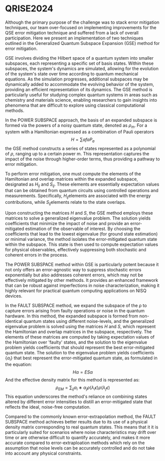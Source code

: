 # QRISE2024

Although the primary purpose of the challenge was to stack error mitigation techniques, our team over-focused on implementing improvements for the QSE error mitigation technique and suffered from a lack of overall participation. Here we present an implementation of two techniques outlined in the Generalized Quantum Subspace Expansion (GSE) method for error mitigation. 

GSE involves dividing the Hilbert space of a quantum system into smaller subspaces, each representing a specific set of basis states. Within these subspaces, the system's dynamics are simulated, allowing for the evolution of the system's state over time according to quantum mechanical equations. As the simulation progresses, additional subspaces may be dynamically added to accommodate the evolving behavior of the system, providing an efficient representation of its dynamics. The GSE method is particularly useful for studying complex quantum systems in areas such as chemistry and materials science, enabling researchers to gain insights into phenomena that are difficult to explore using classical computational methods.

In the POWER SUBSPACE approach, the basis of an expanded subspace is formed via the powers of a noisy quantum state, denoted as $ρ_m$. For a system with a Hamiltonian expressed as a combination of Pauli operators $$H = \sum{a} f{a} P_{a}$$ the GSE method constructs a series of states represented as a polynomial of $ρ$, ranging up to a certain power m. This representation captures the impact of the noise through higher-order terms, thus providing a pathway to error mitigation. 

To perform error mitigation, one must compute the elements of the Hamiltonian and overlap matrices within the expanded subspace, designated as $H_{ij}$ and $S_{ij}$​​. These elements are essentially expectation values that can be obtained from quantum circuits using controlled operations and measurements. Specifically, $H_{ij}$​​ elements are associated with the energy contributions, while $S_{ij}$​ elements relate to the state overlaps.

Upon constructing the matrices $H$ and $S$, the GSE method employs these matrices to solve a generalized eigenvalue problem. The solution yields coefficients that minimize the impact of noise and provide an error-mitigated estimation of the observable of interest. By choosing the coefficients that lead to the lowest eigenvalue (for ground state estimation) or minimal variance, the method isolates the error-mitigated quantum state within the subspace. This state is then used to compute expectation values for physical observables, effectively suppressing both stochastic and coherent errors in the process.

The POWER SUBSPACE method within GSE is particularly potent because it not only offers an error-agnostic way to suppress stochastic errors exponentially but also addresses coherent errors, which may not be effectively mitigated by other methods. It provides an enhanced framework that can be robust against imperfections in noise characterization, making it highly relevant for practical quantum computing applications on NISQ devices.

In the FAULT SUBSPACE method, we expand the subspace of the ρ to capture errors arising from faulty operations or noise in the quantum hardware. In this method, the expanded subspace is formed from non-identical quantum states using different noise-levels, and the generalized eigenvalue problem is solved using the matrices $H$ and $S$, which represent the Hamiltonian and overlap matrices in the subspace, respectively. The elements of these matrices are computed by taking expectation values of the Hamiltonian over 'faulty' states, and the solution to the eigenvalue problem yields coefficients that should represent the best error-mitigated quantum state. The solution to the eigenvalue problem yields coefficients {$α_{i}$​} that best represent the error-mitigated quantum state, as formulated in the equation: $$Hα=ESα$$
And the effective density matrix for this method is represented as:
$$ρ_{EM}​= \sum_{ij}​ α_{i}∗​α_{j}​ρ(λ_{i}​ϵ)ρ(λ_{j}​ϵ)$$
This equation underscores the method's reliance on combining states altered by different error intensities to distill an error-mitigated state that reflects the ideal, noise-free computation.

Compared to the commonly known error-extrapolation method, the FAULT SUBSPACE method achieves better results due to its use of a physical density matrix corresponding to real quantum states. This means that it it is particularly suited for scenarios where noise characteristics may drift over time or are otherwise difficult to quantify accurately, and makes it more accurate compared to error-extraploation methods which rely on the assumption that noise levels can be accurately controlled and do not take into account any physical constraints. 






